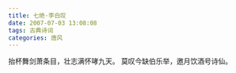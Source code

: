 ```yaml
---
title: 七绝·李白叹
date: 2007-07-03 13:08:08
tags: 古典诗词
categories: 唐风
---
```

抬杯舞剑萧条目，壮志满怀哮九天。
莫叹今缺伯乐举，邀月饮酒号诗仙。
